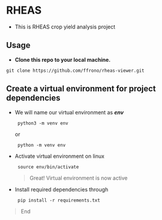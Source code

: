 # RHEAS
* This is RHEAS crop yield analysis project

## Usage
* **Clone this repo to your local machine.**

```
git clone https://github.com/ffrono/rheas-viewer.git
```
## **Create a virtual environment for project dependencies**

* We will name our virtual environment as **_env_**
   ```
    python3 -m venv env
   ```
   or
   ```
    python -m venv env
   ```

* Activate virtual environment on linux 
   ```
    source env/bin/activate
   ```
   > Great! Virtual environment is now active

* Install required dependencies through 
  ```
   pip install -r requirements.txt
  ```

> End